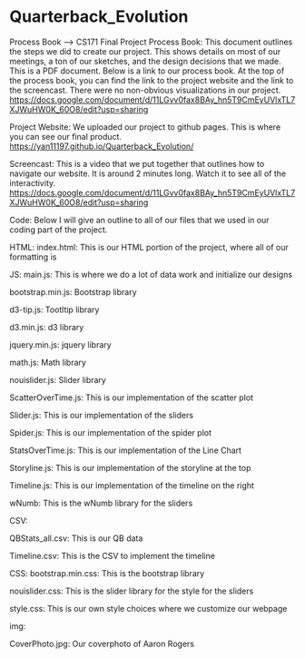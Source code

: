 # Quarterback_Evolution

Process Book --> CS171 Final Project Process Book:
This document outlines the steps we did to create our project. This shows details on most of our meetings, a ton of our sketches, and the design decisions that we made. This is a PDF document. Below is a link to our process book. At the top of the process book, you can find the link to the project website and the link to the screencast. There were no non-obvious visualizations in our project.
https://docs.google.com/document/d/11LGvv0fax8BAy_hn5T9CmEyUVlxTL7XJWuHW0K_60O8/edit?usp=sharing

Project Website:
We uploaded our project to github pages. This is where you can see our final product.
https://yan11197.github.io/Quarterback_Evolution/

Screencast:
This is a video that we put together that outlines how to navigate our website. It is around 2 minutes long. Watch it to see all of the interactivity.
https://docs.google.com/document/d/11LGvv0fax8BAy_hn5T9CmEyUVlxTL7XJWuHW0K_60O8/edit?usp=sharing

Code: 
Below I will give an outline to all of our files that we used in our coding part of the project.

HTML:
index.html: This is our HTML portion of the project, where all of our formatting is

JS:
main.js: This is where we do a lot of data work and initialize our designs

bootstrap.min.js: Bootstrap library

d3-tip.js: Tootltip library

d3.min.js: d3 library

jquery.min.js: jquery library

math.js: Math library

nouislider.js: Slider library

ScatterOverTime.js: This is our implementation of the scatter plot

Slider.js: This is our implementation of the sliders

Spider.js: This is our implementation of the spider plot

StatsOverTime.js: This is our implementation of the Line Chart

Storyline.js: This is our implementation of the storyline at the top

Timeline.js: This is our implementation of the timeline on the right

wNumb: This is the wNumb library for the sliders

CSV:

QBStats_all.csv: This is our QB data

Timeline.csv: This is the CSV to implement the timeline



CSS:
bootstrap.min.css: This is the bootstrap library

nouislider.css: This is the slider library for the style for the sliders

style.css: This is our own style choices where we customize our webpage

img:

CoverPhoto.jpg: Our coverphoto of Aaron Rogers
